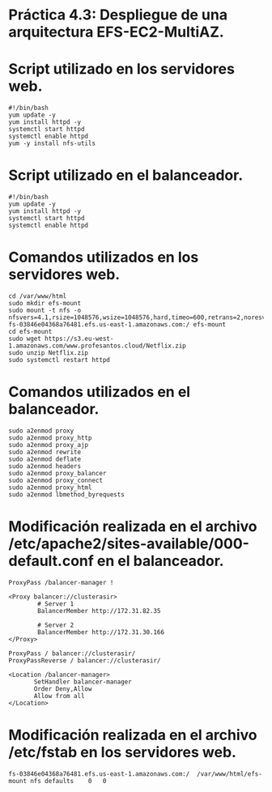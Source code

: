 # Práctica 4.3: Despliegue de una arquitectura EFS-EC2-MultiAZ.

# Script utilizado en los servidores web.

```
#!/bin/bash
yum update -y
yum install httpd -y
systemctl start httpd
systemctl enable httpd
yum -y install nfs-utils
```

# Script utilizado en el balanceador.

```
#!/bin/bash
yum update -y
yum install httpd -y
systemctl start httpd
systemctl enable httpd
```

# Comandos utilizados en los servidores web.

```
cd /var/www/html
sudo mkdir efs-mount
sudo mount -t nfs -o nfsvers=4.1,rsize=1048576,wsize=1048576,hard,timeo=600,retrans=2,noresvport fs-03846e04368a76481.efs.us-east-1.amazonaws.com:/ efs-mount
cd efs-mount
sudo wget https://s3.eu-west-1.amazonaws.com/www.profesantos.cloud/Netflix.zip
sudo unzip Netflix.zip
sudo systemctl restart httpd
```

# Comandos utilizados en el balanceador.

```
sudo a2enmod proxy
sudo a2enmod proxy_http
sudo a2enmod proxy_ajp
sudo a2enmod rewrite
sudo a2enmod deflate
sudo a2enmod headers
sudo a2enmod proxy_balancer
sudo a2enmod proxy_connect
sudo a2enmod proxy_html
sudo a2enmod lbmethod_byrequests
```

# Modificación realizada en el archivo /etc/apache2/sites-available/000-default.conf en el balanceador.

```
ProxyPass /balancer-manager !

<Proxy balancer://clusterasir>
        # Server 1
        BalancerMember http://172.31.82.35

        # Server 2
        BalancerMember http://172.31.30.166
</Proxy>

ProxyPass / balancer://clusterasir/
ProxyPassReverse / balancer://clusterasir/

<Location /balancer-manager>
       SetHandler balancer-manager
       Order Deny,Allow
       Allow from all
</Location>
```

# Modificación realizada en el archivo /etc/fstab en los servidores web.

```
fs-03846e04368a76481.efs.us-east-1.amazonaws.com:/	/var/www/html/efs-mount	nfs	defaults	0	0
```
